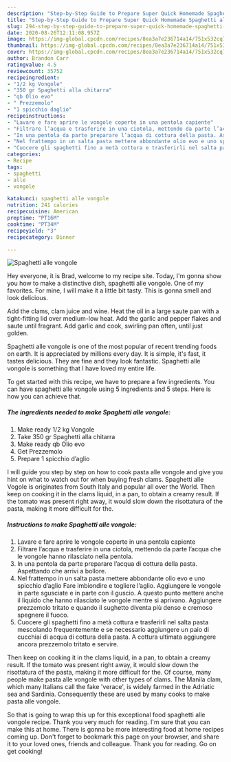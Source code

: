 ```yaml
---
description: "Step-by-Step Guide to Prepare Super Quick Homemade Spaghetti alle vongole"
title: "Step-by-Step Guide to Prepare Super Quick Homemade Spaghetti alle vongole"
slug: 294-step-by-step-guide-to-prepare-super-quick-homemade-spaghetti-alle-vongole
date: 2020-08-26T12:11:08.957Z
image: https://img-global.cpcdn.com/recipes/8ea3a7e236714a14/751x532cq70/spaghetti-alle-vongole-recipe-main-photo.jpg
thumbnail: https://img-global.cpcdn.com/recipes/8ea3a7e236714a14/751x532cq70/spaghetti-alle-vongole-recipe-main-photo.jpg
cover: https://img-global.cpcdn.com/recipes/8ea3a7e236714a14/751x532cq70/spaghetti-alle-vongole-recipe-main-photo.jpg
author: Brandon Carr
ratingvalue: 4.5
reviewcount: 35752
recipeingredient:
- "1/2 kg Vongole"
- "350 gr Spaghetti alla chitarra"
- "qb Olio evo"
- " Prezzemolo"
- "1 spicchio daglio"
recipeinstructions:
- "Lavare e fare aprire le vongole coperte in una pentola capiente"
- "Filtrare l’acqua e trasferire in una ciotola, mettendo da parte l’acqua che le vongole hanno rilasciato nella pentola."
- "In una pentola da parte preparare l’acqua di cottura della pasta. Aspettando che arrivi a bollore."
- "Nel frattempo in un salta pasta mettere abbondante olio evo e uno spicchio d’aglio Fare imbiondire e togliere l’aglio. Aggiungere le vongole in parte sgusciate e in parte con il guscio. A questo punto mettere anche il liquido che hanno rilasciato le vongole mentre si aprivano. Aggiungere prezzemolo tritato e quando il sughetto diventa più denso e cremoso spegnere il fuoco."
- "Cuocere gli spaghetti fino a metà cottura e trasferirli nel salta pasta mescolando frequentemente e se necessario aggiungere un paio di cucchiai di acqua di cottura della pasta. A cottura ultimata aggiungere ancora prezzemolo tritato e servire."
categories:
- Recipe
tags:
- spaghetti
- alle
- vongole

katakunci: spaghetti alle vongole 
nutrition: 241 calories
recipecuisine: American
preptime: "PT16M"
cooktime: "PT34M"
recipeyield: "3"
recipecategory: Dinner

---
```



![Spaghetti alle vongole](https://img-global.cpcdn.com/recipes/8ea3a7e236714a14/751x532cq70/spaghetti-alle-vongole-recipe-main-photo.jpg)

Hey everyone, it is Brad, welcome to my recipe site. Today, I'm gonna show you how to make a distinctive dish, spaghetti alle vongole. One of my favorites. For mine, I will make it a little bit tasty. This is gonna smell and look delicious.

Add the clams, clam juice and wine. Heat the oil in a large saute pan with a tight-fitting lid over medium-low heat. Add the garlic and pepper flakes and saute until fragrant. Add garlic and cook, swirling pan often, until just golden.

Spaghetti alle vongole is one of the most popular of recent trending foods on earth. It is appreciated by millions every day. It is simple, it's fast, it tastes delicious. They are fine and they look fantastic. Spaghetti alle vongole is something that I have loved my entire life.


To get started with this recipe, we have to prepare a few ingredients. You can have spaghetti alle vongole using 5 ingredients and 5 steps. Here is how you can achieve that.

<!--inarticleads1-->

##### The ingredients needed to make Spaghetti alle vongole:

1. Make ready 1/2 kg Vongole
1. Take 350 gr Spaghetti alla chitarra
1. Make ready qb Olio evo
1. Get  Prezzemolo
1. Prepare 1 spicchio d’aglio


I will guide you step by step on how to cook pasta alle vongole and give you hint on what to watch out for when buying fresh clams. Spaghetti alle Vogole is originates from South Italy and popular all over the World. Then keep on cooking it in the clams liquid, in a pan, to obtain a creamy result. If the tomato was present right away, it would slow down the risottatura of the pasta, making it more difficult for the. 

<!--inarticleads2-->

##### Instructions to make Spaghetti alle vongole:

1. Lavare e fare aprire le vongole coperte in una pentola capiente
1. Filtrare l’acqua e trasferire in una ciotola, mettendo da parte l’acqua che le vongole hanno rilasciato nella pentola.
1. In una pentola da parte preparare l’acqua di cottura della pasta. Aspettando che arrivi a bollore.
1. Nel frattempo in un salta pasta mettere abbondante olio evo e uno spicchio d’aglio Fare imbiondire e togliere l’aglio. Aggiungere le vongole in parte sgusciate e in parte con il guscio. A questo punto mettere anche il liquido che hanno rilasciato le vongole mentre si aprivano. Aggiungere prezzemolo tritato e quando il sughetto diventa più denso e cremoso spegnere il fuoco.
1. Cuocere gli spaghetti fino a metà cottura e trasferirli nel salta pasta mescolando frequentemente e se necessario aggiungere un paio di cucchiai di acqua di cottura della pasta. A cottura ultimata aggiungere ancora prezzemolo tritato e servire.


Then keep on cooking it in the clams liquid, in a pan, to obtain a creamy result. If the tomato was present right away, it would slow down the risottatura of the pasta, making it more difficult for the. Of course, many people make pasta alle vongole with other types of clams. The Manila clam, which many Italians call the fake &#39;verace&#39;, is widely farmed in the Adriatic sea and Sardinia. Consequently these are used by many cooks to make pasta alle vongole. 

So that is going to wrap this up for this exceptional food spaghetti alle vongole recipe. Thank you very much for reading. I'm sure that you can make this at home. There is gonna be more interesting food at home recipes coming up. Don't forget to bookmark this page on your browser, and share it to your loved ones, friends and colleague. Thank you for reading. Go on get cooking!
